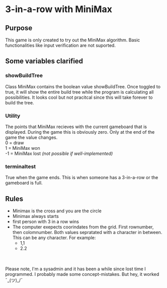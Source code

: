 # 3-in-a-row with MiniMax
## Purpose
This game is only created to try out the MiniMax algorithm. Basic functionalities like input verification are not suported.

## Some variables clarified
### showBuildTree
Class MiniMax contains the boolean value showBuildTree. Once toggled to true, it will show the entire build tree while the program is calculating all possibilities. It looks cool but not pracitcal since this will take forever to build the tree. 

### Utility
The points that MiniMax recieves with the current gameboard that is displayed. During the game this is obviously zero. Only at the end of the game the value changes. <br>
0 = draw<br>
1 = MiniMax won<br>
-1 = MiniMax lost *(not possible if well-implemented)*<br>

### terminaltest
True when the game ends. This is when someone has a 3-in-a-row or the gameboard is full.

## Rules
- Minimax is the cross and you are the circle
- Minimax always starts
- first person with 3 in a row wins
- The computer exepects coorindates from the grid. First rownumber, then colomnumber. Both values sepratated with a character in between. This can be any character. For example:
  - 1,1
  - 2.2
  

<br><br>
Please note, I'm a sysadmin and it has been a while since lost time I programmed. I probably made some concept-mistakes. But hey, it worked ¯\_(ツ)_/¯
